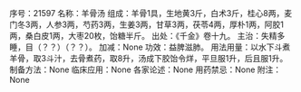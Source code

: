 序号：21597
名称：羊骨汤
组成：羊骨1具，生地黄3斤，白术3斤，桂心8两，麦门冬3两，人参3两，芍药3两，生姜3两，甘草3两，茯苓4两，厚朴1两，阿胶1两，桑白皮1两，大枣20枚，饴糖半斤。
出处：《千金》卷十九。
主治：失精多睡，目（？？）（？？）。
加减：None
功效：益脾滋肺。
用法用量：以水下斗煮羊骨，取3斗汁，去骨煮药，取8升，汤成下胶饴令烊，平旦服1升，后且服1升。
制备方法：None
临床应用：None
各家论述：None
用药禁忌：None
附注：None
